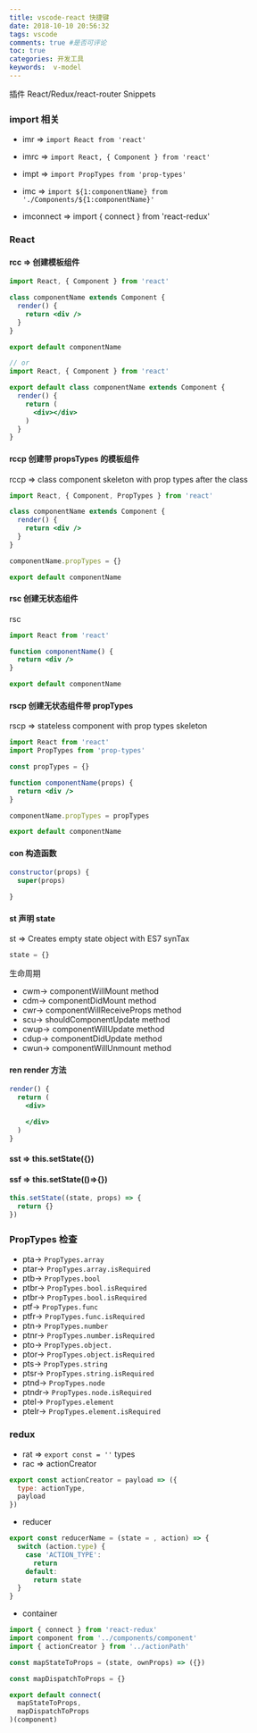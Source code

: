 ```yaml
---
title: vscode-react 快捷键
date: 2018-10-10 20:56:32
tags: vscode
comments: true #是否可评论
toc: true
categories: 开发工具
keywords:  v-model
---
```


插件 React/Redux/react-router Snippets

### import 相关

- imr => `import React from 'react'`
- imrc => `import React, { Component } from 'react'`
- impt => `import PropTypes from 'prop-types'`
- imc => `import ${1:componentName} from './Components/${1:componentName}'`

- imconnect => import { connect } from 'react-redux'

<!--more-->

### React

#### rcc => 创建模板组件

```jsx
import React, { Component } from 'react'

class componentName extends Component {
  render() {
    return <div />
  }
}

export default componentName

// or
import React, { Component } from 'react'

export default class componentName extends Component {
  render() {
    return (
      <div></div>
    )
  }
}
```

#### rccp 创建带 propsTypes 的模板组件

rccp => class component skeleton with prop types after the class

```jsx
import React, { Component, PropTypes } from 'react'

class componentName extends Component {
  render() {
    return <div />
  }
}

componentName.propTypes = {}

export default componentName
```

#### rsc 创建无状态组件

rsc

```jsx
import React from 'react'

function componentName() {
  return <div />
}

export default componentName
```

#### rscp 创建无状态组件带 propTypes

rscp => stateless component with prop types skeleton

```jsx
import React from 'react'
import PropTypes from 'prop-types'

const propTypes = {}

function componentName(props) {
  return <div />
}

componentName.propTypes = propTypes

export default componentName
```

#### con 构造函数

```jsx
constructor(props) {
  super(props)

}
```

#### st 声明 state

st => Creates empty state object with ES7 synTax

```jsx
state = {}
```

生命周期

- cwm→ componentWillMount method
- cdm→ componentDidMount method
- cwr→ componentWillReceiveProps method
- scu→ shouldComponentUpdate method
- cwup→ componentWillUpdate method
- cdup→ componentDidUpdate method
- cwun→ componentWillUnmount method

#### ren render 方法

```jsx
render() {
  return (
    <div>

    </div>
  )
}
```

#### sst => this.setState({})

#### ssf => this.setState(()=>{})

```js
this.setState((state, props) => {
  return {}
})
```

### PropTypes 检查

- pta→ `PropTypes.array`
- ptar→ `PropTypes.array.isRequired`
- ptb→ `PropTypes.bool`
- ptbr→ `PropTypes.bool.isRequired`
- ptbr→ `PropTypes.bool.isRequired`
- ptf→ `PropTypes.func`
- ptfr→ `PropTypes.func.isRequired`
- ptn→ `PropTypes.number`
- ptnr→ `PropTypes.number.isRequired`
- pto→ `PropTypes.object.`
- ptor→ `PropTypes.object.isRequired`
- pts→ `PropTypes.string`
- ptsr→ `PropTypes.string.isRequired`
- ptnd→ `PropTypes.node`
- ptndr→ `PropTypes.node.isRequired`
- ptel→ `PropTypes.element`
- ptelr→ `PropTypes.element.isRequired`

### redux

- rat => `export const = ''` types
- rac => actionCreator

```jsx
export const actionCreator = payload => ({
  type: actionType,
  payload
})
```

- reducer

```jsx
export const reducerName = (state = , action) => {
  switch (action.type) {
    case 'ACTION_TYPE':
      return
    default:
      return state
  }
}
```

- container

```jsx
import { connect } from 'react-redux'
import component from '../components/component'
import { actionCreator } from '../actionPath'

const mapStateToProps = (state, ownProps) => ({})

const mapDispatchToProps = {}

export default connect(
  mapStateToProps,
  mapDispatchToProps
)(component)
```
